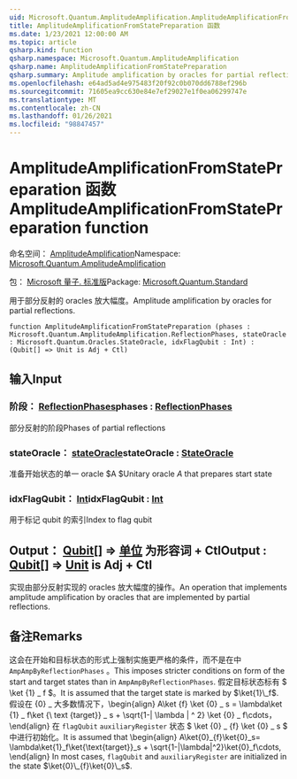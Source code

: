 ```yaml
---
uid: Microsoft.Quantum.AmplitudeAmplification.AmplitudeAmplificationFromStatePreparation
title: AmplitudeAmplificationFromStatePreparation 函数
ms.date: 1/23/2021 12:00:00 AM
ms.topic: article
qsharp.kind: function
qsharp.namespace: Microsoft.Quantum.AmplitudeAmplification
qsharp.name: AmplitudeAmplificationFromStatePreparation
qsharp.summary: Amplitude amplification by oracles for partial reflections.
ms.openlocfilehash: e64ad5ad4e975483f20f92c0b070dd6788ef296b
ms.sourcegitcommit: 71605ea9cc630e84e7ef29027e1f0ea06299747e
ms.translationtype: MT
ms.contentlocale: zh-CN
ms.lasthandoff: 01/26/2021
ms.locfileid: "98847457"
---
```

# <a name="amplitudeamplificationfromstatepreparation-function"></a><span data-ttu-id="db1b0-102">AmplitudeAmplificationFromStatePreparation 函数</span><span class="sxs-lookup"><span data-stu-id="db1b0-102">AmplitudeAmplificationFromStatePreparation function</span></span>

<span data-ttu-id="db1b0-103">命名空间： [AmplitudeAmplification](xref:Microsoft.Quantum.AmplitudeAmplification)</span><span class="sxs-lookup"><span data-stu-id="db1b0-103">Namespace: [Microsoft.Quantum.AmplitudeAmplification](xref:Microsoft.Quantum.AmplitudeAmplification)</span></span>

<span data-ttu-id="db1b0-104">包： [Microsoft 量子. 标准版](https://nuget.org/packages/Microsoft.Quantum.Standard)</span><span class="sxs-lookup"><span data-stu-id="db1b0-104">Package: [Microsoft.Quantum.Standard](https://nuget.org/packages/Microsoft.Quantum.Standard)</span></span>


<span data-ttu-id="db1b0-105">用于部分反射的 oracles 放大幅度。</span><span class="sxs-lookup"><span data-stu-id="db1b0-105">Amplitude amplification by oracles for partial reflections.</span></span>

```qsharp
function AmplitudeAmplificationFromStatePreparation (phases : Microsoft.Quantum.AmplitudeAmplification.ReflectionPhases, stateOracle : Microsoft.Quantum.Oracles.StateOracle, idxFlagQubit : Int) : (Qubit[] => Unit is Adj + Ctl)
```


## <a name="input"></a><span data-ttu-id="db1b0-106">输入</span><span class="sxs-lookup"><span data-stu-id="db1b0-106">Input</span></span>

### <a name="phases--reflectionphases"></a><span data-ttu-id="db1b0-107">阶段： [ReflectionPhases](xref:Microsoft.Quantum.AmplitudeAmplification.ReflectionPhases)</span><span class="sxs-lookup"><span data-stu-id="db1b0-107">phases : [ReflectionPhases](xref:Microsoft.Quantum.AmplitudeAmplification.ReflectionPhases)</span></span>

<span data-ttu-id="db1b0-108">部分反射的阶段</span><span class="sxs-lookup"><span data-stu-id="db1b0-108">Phases of partial reflections</span></span>


### <a name="stateoracle--stateoracle"></a><span data-ttu-id="db1b0-109">stateOracle： [stateOracle](xref:Microsoft.Quantum.Oracles.StateOracle)</span><span class="sxs-lookup"><span data-stu-id="db1b0-109">stateOracle : [StateOracle](xref:Microsoft.Quantum.Oracles.StateOracle)</span></span>

<span data-ttu-id="db1b0-110">准备开始状态的单一 oracle $A $</span><span class="sxs-lookup"><span data-stu-id="db1b0-110">Unitary oracle $A$ that prepares start state</span></span>


### <a name="idxflagqubit--int"></a><span data-ttu-id="db1b0-111">idxFlagQubit： [Int](xref:microsoft.quantum.lang-ref.int)</span><span class="sxs-lookup"><span data-stu-id="db1b0-111">idxFlagQubit : [Int](xref:microsoft.quantum.lang-ref.int)</span></span>

<span data-ttu-id="db1b0-112">用于标记 qubit 的索引</span><span class="sxs-lookup"><span data-stu-id="db1b0-112">Index to flag qubit</span></span>



## <a name="output--qubit--unit--is-adj--ctl"></a><span data-ttu-id="db1b0-113">Output： [Qubit](xref:microsoft.quantum.lang-ref.qubit)[] => [单位](xref:microsoft.quantum.lang-ref.unit)  为形容词 + Ctl</span><span class="sxs-lookup"><span data-stu-id="db1b0-113">Output : [Qubit](xref:microsoft.quantum.lang-ref.qubit)[] => [Unit](xref:microsoft.quantum.lang-ref.unit)  is Adj + Ctl</span></span>

<span data-ttu-id="db1b0-114">实现由部分反射实现的 oracles 放大幅度的操作。</span><span class="sxs-lookup"><span data-stu-id="db1b0-114">An operation that implements amplitude amplification by oracles that are implemented by partial reflections.</span></span>

## <a name="remarks"></a><span data-ttu-id="db1b0-115">备注</span><span class="sxs-lookup"><span data-stu-id="db1b0-115">Remarks</span></span>

<span data-ttu-id="db1b0-116">这会在开始和目标状态的形式上强制实施更严格的条件，而不是在中 `AmpAmpByReflectionPhases` 。</span><span class="sxs-lookup"><span data-stu-id="db1b0-116">This imposes stricter conditions on form of the start and target states than in `AmpAmpByReflectionPhases`.</span></span>
<span data-ttu-id="db1b0-117">假定目标状态标有 $ \ket {1} \_ f $。</span><span class="sxs-lookup"><span data-stu-id="db1b0-117">It is assumed that the target state is marked by $\ket{1}\_f$.</span></span>
<span data-ttu-id="db1b0-118">假设在 {0} \_ 大多数情况下，\begin{align} A\ket {f} \ket {0} \_ s = \lambda\ket {1} \_ f\ket {\ text {target}} \_ s + \sqrt{1-| \lambda | ^ 2} \ket {0} \_ f\cdots，\end{align} 在 `flagQubit` `auxiliaryRegister` 状态 $ \ket {0} \_ {f} \ket {0} \_ s $ 中进行初始化。</span><span class="sxs-lookup"><span data-stu-id="db1b0-118">It is assumed that \begin{align} A\ket{0}\_{f}\ket{0}\_s= \lambda\ket{1}\_f\ket{\text{target}}\_s + \sqrt{1-|\lambda|^2}\ket{0}\_f\cdots, \end{align} In most cases, `flagQubit` and `auxiliaryRegister` are initialized in the state $\ket{0}\_{f}\ket{0}\_s$.</span></span>